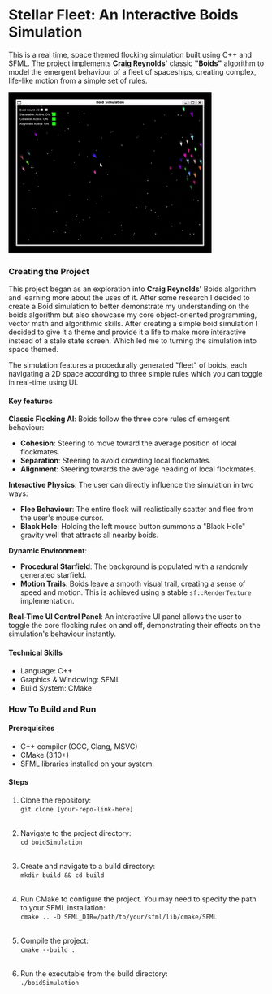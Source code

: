 # Stellar Fleet: An Interactive Boids Simulation

This is a real time, space themed flocking simulation built using C++ and SFML. The project implements **Craig Reynolds'**
classic **"Boids"** algorithm to model the emergent behaviour of a fleet of spaceships, creating complex, life-like motion
from a simple set of rules.

![demo of boid simulation](./assets/demoOfBoidSimulation.gif)


### Creating the Project

This project began as an exploration into **Craig Reynolds'** Boids algorithm and learning more about the uses of it. After
some research I decided to create a Boid simulation to better demonstrate my understanding on the boids algorithm but also showcase my 
core object-oriented programming, vector math and algorithmic skills. After creating a simple boid simulation I decided to give it a theme
and provide it a life to make more interactive instead of a stale state screen. Which led me to turning the simulation into space themed.

The simulation features a procedurally generated "fleet" of boids, each navigating a 2D space according to three simple rules
which you can toggle in real-time using UI.


#### Key features

**Classic Flocking AI**: Boids follow the three core rules of emergent behaviour:
- **Cohesion**: Steering to move toward the average position of local flockmates.
- **Separation**: Steering to avoid crowding local flockmates.
- **Alignment**: Steering towards the average heading of local flockmates.

**Interactive Physics**: The user can directly influence the simulation in two ways:
- **Flee Behaviour**: The entire flock will realistically scatter and flee from the user's mouse cursor.
- **Black Hole**: Holding the left mouse button summons a "Black Hole" gravity well that attracts all nearby boids.

**Dynamic Environment**:
- **Procedural Starfield**: The background is populated with a randomly generated starfield.
- **Motion Trails**: Boids leave a smooth visual trail, creating a sense of speed and motion. This is achieved using a stable `sf::RenderTexture` implementation.

**Real-Time UI Control Panel**: An interactive UI panel allows the user to toggle the core flocking rules on and off, demonstrating
their effects on the simulation's behaviour instantly.

#### Technical Skills
- Language: C++
- Graphics & Windowing: SFML
- Build System: CMake

### How To Build and Run

#### Prerequisites
- C++ compiler (GCC, Clang, MSVC)
- CMake (3.10+)
- SFML libraries installed on your system.

#### Steps
1. Clone the repository:
   <br>`git clone [your-repo-link-here]`<br><br>

2. Navigate to the project directory:
   <br>`cd boidSimulation`<br><br>

3. Create and navigate to a build directory:
   <br>`mkdir build && cd build`<br><br>

4. Run CMake to configure the project. You may need to specify the path to your SFML installation:
   <br>`cmake .. -D SFML_DIR=/path/to/your/sfml/lib/cmake/SFML`<br><br>

5. Compile the project:
   <br>`cmake --build .`<br><br>

6. Run the executable from the build directory:
   <br>`./boidSimulation`<br><br>
